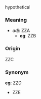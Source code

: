 hypothetical
### Meaning
+ _adj_: ZZA
    + __eg__: ZZB

### Origin

ZZC

### Synonym

__eg__: ZZD

+ ZZE


